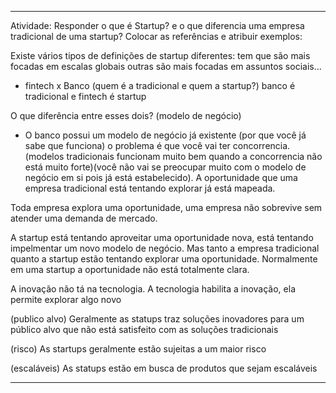 -----------------------------------
Atividade:
Responder o que é Startup? 
e o que diferencia uma empresa tradicional de uma startup?
Colocar as referências e atribuir exemplos:


Existe vários tipos de definições de startup diferentes: tem que são mais focadas em escalas globais outras são mais focadas em assuntos sociais...


- fintech x Banco (quem é a tradicional e quem a startup?)
banco é tradicional e fintech é startup

O que diferência entre esses dois?
(modelo de negócio)
- O banco possui um modelo de negócio já existente (por que você já sabe que funciona) o problema é que você vai ter concorrencia. (modelos tradicionais funcionam muito bem quando a concorrencia não está muito forte)(você não vai se preocupar muito com o modelo de negócio em si pois já está estabelecido). A oportunidade que uma empresa tradicional está tentando explorar já está mapeada.


Toda empresa explora uma oportunidade, uma empresa não sobrevive sem atender uma demanda de mercado.

A startup está tentando aproveitar uma oportunidade nova, está tentando impelmentar um novo modelo de negócio. Mas tanto a empresa tradicional quanto a startup estão tentando explorar uma oportunidade. Normalmente em uma startup a oportunidade não está totalmente clara.

A inovação não tá na tecnologia. A tecnologia habilita a inovação, ela permite explorar algo novo

(publico alvo)
Geralmente as statups traz soluções inovadores para um público alvo que não está satisfeito com as soluções tradicionais

(risco)
As startups geralmente estão sujeitas a um maior risco

(escaláveis)
As statups estão em busca de produtos que sejam escaláveis


------------------------
